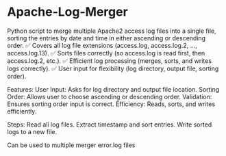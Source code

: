 # Apache-Log-Merger
Python script to merge multiple Apache2 access log files into a single file, sorting the entries by date and time in either ascending or descending order.
✅ Covers all log file extensions (access.log, access.log.2, ..., access.log.13).
✅ Sorts files correctly (so access.log is read first, then access.log.2, etc.).
✅ Efficient log processing (merges, sorts, and writes logs correctly).
✅ User input for flexibility (log directory, output file, sorting order).

Features:
User Input: Asks for log directory and output file location.
Sorting Order: Allows user to choose ascending or descending order.
Validation: Ensures sorting order input is correct.
Efficiency: Reads, sorts, and writes efficiently.

Steps:
Read all log files.
Extract timestamp and sort entries.
Write sorted logs to a new file.

Can be used to multiple merger error.log files
